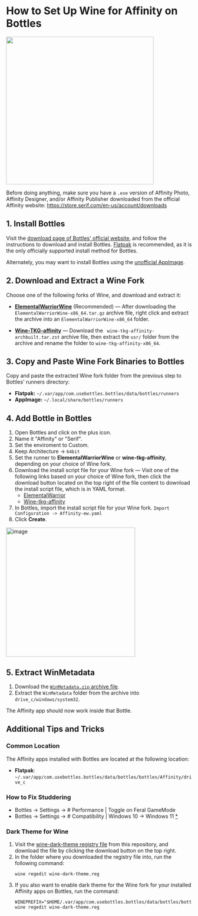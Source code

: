 # How to Set Up Wine for Affinity on Bottles

<img src="/Assets/NewLogos/AffinityBottles.png" width="400"/>

Before doing anything, make sure you have a `.exe` version of Affinity Photo, Affinity Designer, and/or Affinity Publisher downloaded from the official Affinity website: https://store.serif.com/en-us/account/downloads

## 1. Install Bottles

Visit the [download page of Bottles' official website](https://usebottles.com/download/), and follow the instructions to download and install Bottles. [Flatpak](https://flathub.org/apps/com.usebottles.bottles) is recommended, as it is the only officially supported install method for Bottles.

Alternately, you may want to install Bottles using the [unofficial AppImage](https://github.com/ivan-hc/Bottles-appimage).

## 2. Download and Extract a Wine Fork

Choose one of the following forks of Wine, and download and extract it: 

- [**ElementalWarriorWine**](https://github.com/Twig6943/wine/releases) (Recommended) — After downloading the `ElementalWarriorWine-x86_64.tar.gz` archive file, right click and extract the archive into an `ElementalWarriorWine-x86_64` folder.

- [**Wine-TKG-affinity**](https://github.com/daegalus/wine-tkg-affinity/releases) — Download the ` wine-tkg-affinity-archbuilt.tar.zst` archive file, then extract the `usr/` folder from the archive and rename the folder to `wine-tkg-affinity-x86_64`.

## 3. Copy and Paste Wine Fork Binaries to Bottles 

Copy and paste the extracted Wine fork folder from the previous step to Bottles' runners directory:

- **Flatpak:** `~/.var/app/com.usebottles.bottles/data/bottles/runners`
- **AppImage:** `~/.local/share/bottles/runners`

## 4. Add Bottle in Bottles

1. Open Bottles and click on the plus icon.
2. Name it "Affinity" or "Serif".
3. Set the enviroment to Custom.
4. Keep Architecture -> `64bit`
5. Set the runner to **ElementalWarriorWine** or **wine-tkg-affinity**, depending on your choice of Wine fork.
6. Download the install script file for your Wine fork — Visit one of the following links based on your choice of Wine fork, then click the download button located on the top right of the file content to download the install script file, which is in YAML format.
   - [ElementalWarrior](/Guides/Bottles/InstallScripts/Affinity-ew.yaml)
   - [Wine-tkg-affinity](/Guides/Bottles/InstallScripts/Affinity-tkg.yaml)
7. In Bottles, import the install script file for your Wine fork. `Import Configuration -> Affinity-ew.yaml`
8. Click **Create**.

<img height="350" alt="image" src="https://github.com/user-attachments/assets/f17de84b-859a-49a2-8d01-09da643a2fbf" />

## 5. Extract WinMetadata

1. Download the [`WinMetadata.zip` archive file](https://archive.org/download/win-metadata/WinMetadata.zip).
2. Extract the `WinMetadata` folder from the archive into `drive_c/windows/system32`.

The Affinity app should now work inside that Bottle.

## Additional Tips and Tricks

### Common Location

The Affinity apps installed with Bottles are located at the following location:

- **Flatpak**: `~/.var/app/com.usebottles.bottles/data/bottles/bottles/Affinity/drive_c`

### How to Fix Studdering

- Bottles -> Settings -> # Performance | Toggle on Feral GameMode
- Bottles -> Settings -> # Compatibility | Windows 10 -> Windows 11 [*](https://discord.com/channels/1281706644073611358/1289640098589315174/1418124555406544956)
### Dark Theme for Wine

1. Visit the [wine-dark-theme registry file](/Auxillary/Other/wine-dark-theme.reg) from this repository, and download the file by clicking the download button on the top right.
2. In the folder where you downloaded the registry file into, run the following command:
   ```shell
   wine regedit wine-dark-theme.reg
   ```
3. If you also want to enable dark theme for the Wine fork for your installed Affinity apps on Bottles, run the command:
    ```shell
   WINEPREFIX="$HOME/.var/app/com.usebottles.bottles/data/bottles/bottles/Affinity" wine regedit wine-dark-theme.reg
   ```
